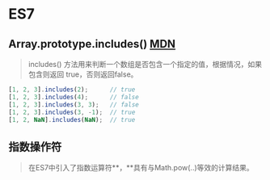 # ES7

## Array.prototype.includes() [MDN](https://developer.mozilla.org/zh-CN/docs/Web/JavaScript/Reference/Global_Objects/Array/includes)

> includes() 方法用来判断一个数组是否包含一个指定的值，根据情况，如果包含则返回 true，否则返回false。

```js
[1, 2, 3].includes(2);      // true
[1, 2, 3].includes(4);      // false
[1, 2, 3].includes(3, 3);   // false
[1, 2, 3].includes(3, -1);  // true
[1, 2, NaN].includes(NaN);  // true
```

## 指数操作符

> 在ES7中引入了指数运算符**，**具有与Math.pow(..)等效的计算结果。